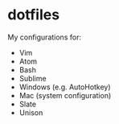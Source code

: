 dotfiles
========
My configurations for:

* Vim
* Atom
* Bash
* Sublime
* Windows (e.g. AutoHotkey)
* Mac (system configuration)
* Slate
* Unison